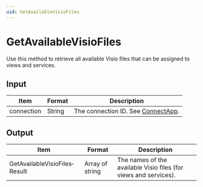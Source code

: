 ```yaml
---
uid: GetAvailableVisioFiles
---
```


# GetAvailableVisioFiles

Use this method to retrieve all available Visio files that can be assigned to views and services.

## Input

| Item       | Format | Description                                          |
|------------|--------|------------------------------------------------------|
| connection | String | The connection ID. See [ConnectApp](xref:ConnectApp). |

## Output

| Item                          | Format          | Description                                                      |
|-------------------------------|-----------------|------------------------------------------------------------------|
| GetAvailableVisioFiles­Result | Array of string | The names of the available Visio files (for views and services). |
